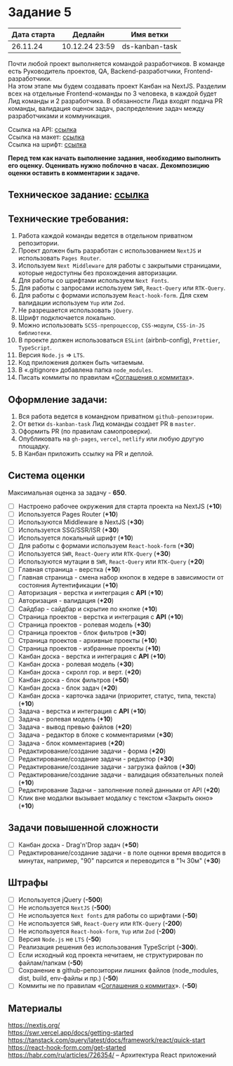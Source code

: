 # Задание 5

| Дата старта | Дедлайн        | Имя ветки      |
|-------------|----------------|----------------|
| 26.11.24    | 10.12.24 23:59 | ds-kanban-task |

Почти любой проект выполняется командой разработчиков. В команде есть Руководитель проектов, QA, Backend-разработчики, Frontend-разработчики.\
На этом этапе мы будем создавать проект Канбан на NextJS. Разделим всех на отдельные Frontend-команды по 3 человека, в каждой будет Лид команды и 2 разработчика.
В обязанности Лида входят подача PR команды, валидация оценок задач, распределение задач между разработчиками и коммуникация.

Ссылка на API: [ссылка](https://trainee-academy.devds.ru/swagger)  
Ссылка на макет: [ссылка](https://www.figma.com/design/GyuFtKu9z950ZkGPNVXqg2/DS%2F%D1%81%D1%82%D0%B0%D0%B6%D0%B8%D1%80%D0%BE%D0%B2%D0%BA%D0%B0%2F5?node-id=0-1&node-type=canvas&t=4YdJHNRUCywFZDKn-0)    
Ссылка на шрифт: [ссылка](https://fonts.google.com/specimen/Inter)

**Перед тем как начать выполнение задания, необходимо выполнить его оценку. Оценивать нужно поблочно в часах.**
**Декомпозицию оценки оставить в комментарии к задаче.**

## Техническое задание: [ссылка](https://disk.yandex.ru/i/ph0R8MyeCr2QhQ)  

## Технические требования:
1. Работа каждой команды ведется в отдельном приватном репозитории.
2. Проект должен быть разработан с использованием `NextJS` и использовать `Pages Router`.
3. Используем `Next Middleware` для работы с закрытыми страницами, которые недоступны без прохождения авторизации.
4. Для работы со шрифтами используем `Next Fonts`.
5. Для работы с запросами используем `SWR`, `React-Query` или `RTK-Query`.
6. Для работы с формами используем `React-hook-form`. Для схем валидации используем `Yup` или `Zod`.
7. Не разрешается использовать `jQuery`.
8. Шрифт подключается локально.
9. Можно использовать `SCSS-препроцессор`, `CSS-модули`, `CSS-in-JS библиотеки`.
10. В проекте должен использоваться `ESLint` (airbnb-config), `Prettier`, `TypeScript`.
11. Версия `Node.js` => `LTS`.
12. Код приложения должен быть читаемым.
13. В «.gitignore» добавлена папка `node_modules`.
14. Писать коммиты по правилам «[Соглашения о коммитах](https://www.conventionalcommits.org/ru/v1.0.0/)».

## Оформление задачи:

1. Вся работа ведется в командном приватном `github-репозитории`.
2. От ветки `ds-kanban-task` Лид команды создает PR в `master`.
3. Оформить PR (по правилам самопроверки).
4. Опубликовать на `gh-pages`, `vercel`, `netlify` или любую другую площадку.
5. В Канбан приложить ссылку на PR и деплой.

## Система оценки

Максимальная оценка за задачу - **650**.

- [ ] Настроено рабочее окружения для старта проекта на NextJS (**+10**)
- [ ] Используется Pages Router (**+10**)
- [ ] Используются Middleware в NextJS (**+30**)
- [ ] Используется SSG/SSR/ISR (**+30**)
- [ ] Используется локальный шрифт (**+10**)
- [ ] Для работы с формами используем `React-hook-form` (**+30**)
- [ ] Используется `SWR`, `React-Query` или `RTK-Query` (**+30**)
- [ ] Используются мутации в `SWR`, `React-Query` или `RTK-Query` (**+20**)
- [ ] Главная страница - верстка (**+10**)
- [ ] Главная страница - смена набор кнопок в хедере в зависимости от состояния Аутентификации (**+10**)
- [ ] Авторизация - верстка и интеграция с **API** (**+10**)
- [ ] Авторизация - валидация (**+20**)
- [ ] Сайдбар - сайдбар и скрытие по кнопке (**+10**)
- [ ] Страница проектов - верстка и интеграция с **API** (**+10**)
- [ ] Страница проектов - ролевая модель (**+30**)
- [ ] Страница проектов - блок фильтров (**+30**)
- [ ] Страница проектов - архивные проекты (**+10**)
- [ ] Страница проектов - избранные проекты (**+10**)
- [ ] Канбан доска - верстка и интеграция с **API** (**+10**)
- [ ] Канбан доска - ролевая модель (**+30**)
- [ ] Канбан доска - скролл гор. и верт. (**+20**)
- [ ] Канбан доска - блок фильтров (**+50**)
- [ ] Канбан доска - блок задач (**+20**)
- [ ] Канбан доска - карточка задачи (приоритет, статус, типа, текста) (**+10**)
- [ ] Задача - верстка и интеграция с **API** (**+10**)
- [ ] Задача - ролевая модель (**+10**)
- [ ] Задача - вывод превью файлов (**+20**)
- [ ] Задача - редактор в блоке с комментариями (**+30**)
- [ ] Задача - блок комментариев (**+20**)
- [ ] Редактирование/создание задачи - форма (**+20**)
- [ ] Редактирование/создание задачи - редактор (**+30**)
- [ ] Редактирование/создание задачи - загрузка файлов (**+30**)
- [ ] Редактирование/создание задачи - валидация обязательных полей (**+10**)
- [ ] Редактирование Задачи - заполнение полей данными от API (**+20**)
- [ ] Клик вне модалки вызывает модалку с текстом «Закрыть окно» (**+10**)

## Задачи повышенной сложности
- [ ] Канбан доска - Drag'n'Drop задач (**+50**)
- [ ] Редактирование/создание задачи - в поле оценки время вводится в минутах, например, "90" парсится и переводится в "1ч 30м" (**+30**)

## Штрафы

- [ ] Используется jQuery (**-500**)
- [ ] Не используется `NextJS` (**-500**)
- [ ] Не используется `Next fonts` для работы со шрифтами (**-50**)
- [ ] Не используется `SWR`, `React-Query` или `RTK-Query` (**-200**)
- [ ] Не используется `React-hook-form`, `Yup` или `Zod` (**-200**)
- [ ] Версия `Node.js` не `LTS` (**-50**)
- [ ] Реализация решения без использования TypeScript (**-300**).
- [ ] Если исходный код проекта нечитаем, не структурирован по файлам/папкам (**-50**)
- [ ] Сохранение в github-репозитории лишних файлов (node_modules, dist, build, env-файлы и пр.) (**-50**)
- [ ] Коммиты не по правилам «[Соглашения о коммитах](https://www.conventionalcommits.org/ru/v1.0.0/)». (**-50**)

## Материалы
https://nextjs.org/  
https://swr.vercel.app/docs/getting-started   
https://tanstack.com/query/latest/docs/framework/react/quick-start  
https://react-hook-form.com/get-started  
https://habr.com/ru/articles/726354/ – Архитектура React приложений
